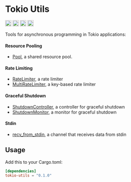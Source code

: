 # Tokio Utils

[<img alt="github" src="https://img.shields.io/badge/github-wcygan/tokio--utils-8da0cb?style=for-the-badge&labelColor=555555&logo=github" height="20">](https://github.com/wcygan/tokio-utils)
[<img alt="crates.io" src="https://img.shields.io/crates/v/tokio-utils.svg?style=for-the-badge&color=fc8d62&logo=rust" height="20">](https://crates.io/crates/tokio-utils)
[<img alt="docs.rs" src="https://img.shields.io/badge/docs.rs-tokio--utils-66c2a5?style=for-the-badge&labelColor=555555&logo=docs.rs" height="20">](https://docs.rs/tokio-utils)
[<img alt="build status" src="https://img.shields.io/github/actions/workflow/status/wcygan/tokio-utils/check.yml?branch=main&style=for-the-badge" height="20">](https://github.com/wcygan/tokio-utils/actions?query=branch%3Amain)

Tools for asynchronous programming in Tokio applications:

#### Resource Pooling
- [Pool](https://docs.rs/tokio-utils/latest/tokio_utils/struct.Pool.html), a shared resource pool.

#### Rate Limiting
- [RateLimiter](https://docs.rs/tokio-utils/latest/tokio_utils/struct.RateLimiter.html), a rate limiter  
- [MultiRateLimiter](https://docs.rs/tokio-utils/latest/tokio_utils/struct.MultiRateLimiter.html), a key-based rate limiter

#### Graceful Shutdown
- [ShutdownController](https://docs.rs/tokio-utils/latest/tokio_utils/struct.ShutdownController.html), a controller for graceful shutdown  
- [ShutdownMonitor](https://docs.rs/tokio-utils/latest/tokio_utils/struct.ShutdownMonitor.html), a monitor for graceful shutdown

#### Stdin
- [recv_from_stdin](https://docs.rs/tokio-utils/latest/tokio_utils/fn.recv_from_stdin.html), a channel that receives data from stdin

## Usage
Add this to your Cargo.toml:

```toml
[dependencies]
tokio-utils = "0.1.0"
```